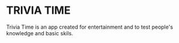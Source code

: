 # TRIVIA TIME
Trivia Time is an app created for entertainment and to test people's knowledge and basic skils.

